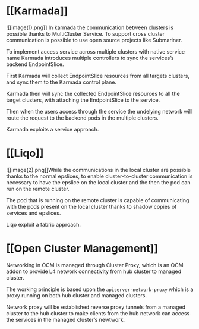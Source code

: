 # [[Karmada]]
![[image(1).png]]
In karmada the communication between clusters is possible thanks to MultiCluster Service. To support cross cluster communication is possible to use open source projects like Submariner.

To implement access service across multiple clusters with native service name Karmada introduces multiple controllers to sync the services’s backend EndpointSlice.

First Karmada will collect EndpointSlice resources from all targets clusters, and sync them to the Karmada control plane.

Karmada then will sync the collected EndpointSlice resources to all the target clusters, with attaching the EndpointSlice to the service.

Then when the users access through the service the undelying network will route the request to the backend pods in the multiple clusters.

Karmada exploits a service approach.

# [[Liqo]]
![[image(2).png]]While the communications in the local cluster are possible thanks to the normal epslices, to enable cluster-to-cluster communication is necessary to have the epslice on the local cluster and the then the pod can run on the remote cluster.

The pod that is running on the remote cluster is capable of communicating with the pods present on the local cluster thanks to shadow copies of services and epslices.

Liqo exploit a fabric approach.

# [[Open Cluster Management]]
Networking in OCM is managed through Cluster Proxy, which is an OCM addon to provide L4 network connectivity from hub cluster to managed cluster.

The working principle is based upon the `apiserver-network-proxy` which is a proxy running on both hub cluster and managed clusters.

Network proxy will be established reverse proxy tunnels from a managed cluster to the hub cluster to make clients from the hub network can access the services in the managed cluster’s newtwork.

